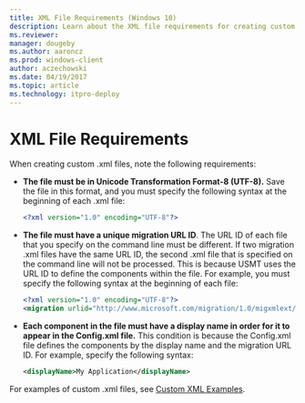 ```yaml
---
title: XML File Requirements (Windows 10)
description: Learn about the XML file requirements for creating custom .xml files, like the file must be in UTF-8 and have a unique migration URL ID.
ms.reviewer: 
manager: dougeby
ms.author: aaroncz
ms.prod: windows-client
author: aczechowski
ms.date: 04/19/2017
ms.topic: article
ms.technology: itpro-deploy
---
```


# XML File Requirements


When creating custom .xml files, note the following requirements:

-   **The file must be in Unicode Transformation Format-8 (UTF-8).** Save the file in this format, and you must specify the following syntax at the beginning of each .xml file:

    ``` xml
    <?xml version="1.0" encoding="UTF-8"?>
    ```

-   **The file must have a unique migration URL ID**. The URL ID of each file that you specify on the command line must be different. If two migration .xml files have the same URL ID, the second .xml file that is specified on the command line will not be processed. This is because USMT uses the URL ID to define the components within the file. For example, you must specify the following syntax at the beginning of each file:

    ``` xml
    <?xml version="1.0" encoding="UTF-8"?>
    <migration urlid="http://www.microsoft.com/migration/1.0/migxmlext/<CustomFileName>">
    ```

-   **Each component in the file must have a display name in order for it to appear in the Config.xml file.** This condition is because the Config.xml file defines the components by the display name and the migration URL ID. For example, specify the following syntax:

    ``` xml
    <displayName>My Application</displayName>
    ```

For examples of custom .xml files, see [Custom XML Examples](usmt-custom-xml-examples.md).

 

 





